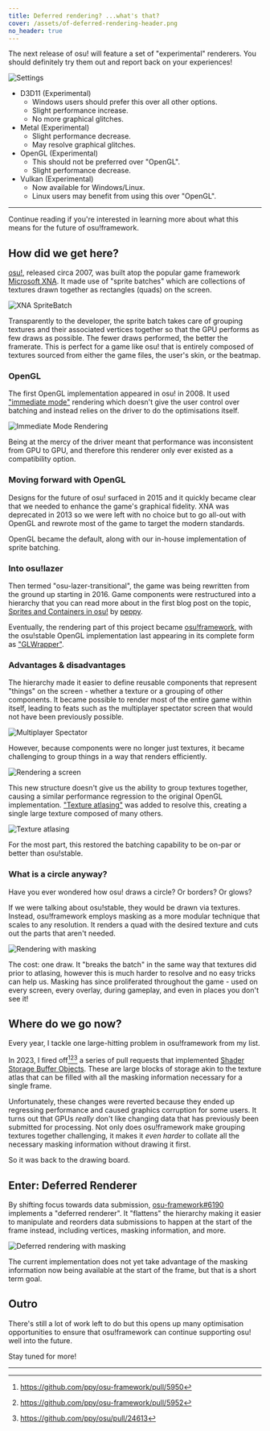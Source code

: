 ```yaml
---
title: Deferred rendering? ...what's that?
cover: /assets/of-deferred-rendering-header.png
no_header: true
---
```


The next release of osu! will feature a set of "experimental" renderers. You should definitely try them out and report back on your experiences!

![Settings](/assets/of-experimental-renderers-2.png)

- D3D11 (Experimental)
  - Windows users should prefer this over all other options.
  - Slight performance increase.
  - No more graphical glitches.
- Metal (Experimental)
  - Slight performance decrease.
  - May resolve graphical glitches.
- OpenGL (Experimental)
  - This should not be preferred over "OpenGL".
  - Slight performance decrease.
- Vulkan (Experimental)
  - Now available for Windows/Linux.
  - Linux users may benefit from using this over "OpenGL".

---

Continue reading if you're interested in learning more about what this means for the future of osu!framework.

## How did we get here?

[osu!](https://osu.ppy.sh), released circa 2007, was built atop the popular game framework [Microsoft XNA](https://en.wikipedia.org/wiki/Microsoft_XNA).
It made use of "sprite batches" which are collections of textures drawn together as rectangles (quads) on the screen.

![XNA SpriteBatch](/assets/xna-spritebatch.png)

Transparently to the developer, the sprite batch takes care of grouping textures and their associated vertices together so that the GPU performs as few draws as possible.
The fewer draws performed, the better the framerate.
This is perfect for a game like osu! that is entirely composed of textures sourced from either the game files, the user's skin, or the beatmap.

### OpenGL

The first OpenGL implementation appeared in osu! in 2008.
It used ["immediate mode"](https://en.wikipedia.org/wiki/Immediate_mode_(computer_graphics)) rendering which doesn't give the user control over batching and instead relies on the driver to do the optimisations itself.

![Immediate Mode Rendering](/assets/immediate-mode-rendering.png)

Being at the mercy of the driver meant that performance was inconsistent from GPU to GPU, and therefore this renderer only ever existed as a compatibility option.

### Moving forward with OpenGL

Designs for the future of osu! surfaced in 2015 and it quickly became clear that we needed to enhance the game's graphical fidelity.
XNA was deprecated in 2013 so we were left with no choice but to go all-out with OpenGL and rewrote most of the game to target the modern standards.

OpenGL became the default, along with our in-house implementation of sprite batching.

### Into osu!lazer

Then termed "osu-lazer-transitional", the game was being rewritten from the ground up starting in 2016.
Game components were restructured into a hierarchy that you can read more about in the first blog post on the topic, [Sprites and Containers in osu!](https://blog.ppy.sh/post/140087699883/sprites-and-containers-in-osu) by [peppy](https://ppy.sh).

Eventually, the rendering part of this project became [osu!framework](https://github.com/ppy/osu-framework), with the osu!stable OpenGL implementation last appearing in its complete form as ["GLWrapper"](https://github.com/ppy/osu-framework/blob/77840b71dbe12103eec916200936a9a7cb58ff6a/osu.Framework/Graphics/OpenGL/GLWrapper.cs).

### Advantages & disadvantages

The hierarchy made it easier to define reusable components that represent "things" on the screen - whether a texture or a grouping of other components.
It became possible to render most of the entire game within itself, leading to feats such as the multiplayer spectator screen that would not have been previously possible.

![Multiplayer Spectator](/assets/multiplayer-spectator.png)

However, because components were no longer just textures, it became challenging to group things in a way that renders efficiently.

![Rendering a screen](/assets/of-rendering-a-screen.png)

This new structure doesn't give us the ability to group textures together, causing a similar performance regression to the original OpenGL implementation.
["Texture atlasing"](https://en.wikipedia.org/wiki/Texture_atlas) was added to resolve this, creating a single large texture composed of many others.

![Texture atlasing](/assets/of-texture-atlasing.png)

For the most part, this restored the batching capability to be on-par or better than osu!stable.

### What is a circle anyway?

Have you ever wondered how osu! draws a circle? Or borders? Or glows?

If we were talking about osu!stable, they would be drawn via textures. Instead, osu!framework employs masking as a more modular technique that scales to any resolution.
It renders a quad with the desired texture and cuts out the parts that aren't needed.

![Rendering with masking](/assets/of-rendering-logo.png)

The cost: one draw. It "breaks the batch" in the same way that textures did prior to atlasing, however this is much harder to resolve and no easy tricks can help us.
Masking has since proliferated throughout the game - used on every screen, every overlay, during gameplay, and even in places you don't see it!

## Where do we go now?

Every year, I tackle one large-hitting problem in osu!framework from my list.

In 2023, I fired off[^1][^2][^3] a series of pull requests that implemented [Shader Storage Buffer Objects](https://www.khronos.org/opengl/wiki/Shader_Storage_Buffer_Object).
These are large blocks of storage akin to the texture atlas that can be filled with all the masking information necessary for a single frame.

Unfortunately, these changes were reverted because they ended up regressing performance and caused graphics corruption for some users.
It turns out that GPUs _really_ don't like changing data that has previously been submitted for processing.
Not only does osu!framework make grouping textures together challenging, it makes it _even harder_ to collate all the necessary masking information without drawing it first.

So it was back to the drawing board.

## Enter: Deferred Renderer

By shifting focus towards data submission, [osu-framework#6190](https://github.com/ppy/osu-framework/pull/6190) implements a "deferred renderer".
It "flattens" the hierarchy making it easier to manipulate and reorders data submissions to happen at the start of the frame instead, including vertices, masking information, and more.

![Deferred rendering with masking](/assets/of-deferred-rendering-masking.png)

The current implementation does not yet take advantage of the masking information now being available at the start of the frame, but that is a short term goal.

## Outro

There's still a lot of work left to do but this opens up many optimisation opportunities to ensure that osu!framework can continue supporting osu! well into the future.

Stay tuned for more!

---


[^1]: https://github.com/ppy/osu-framework/pull/5950
[^2]: https://github.com/ppy/osu-framework/pull/5952
[^3]: https://github.com/ppy/osu/pull/24613